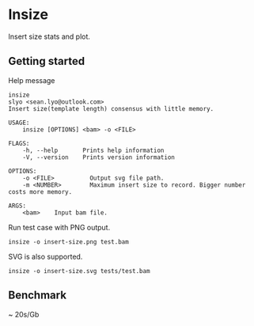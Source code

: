 # Insize

Insert size stats and plot.

## Getting started

Help message

```shell
insize
slyo <sean.lyo@outlook.com>
Insert size(template length) consensus with little memory.

USAGE:
    insize [OPTIONS] <bam> -o <FILE>

FLAGS:
    -h, --help       Prints help information
    -V, --version    Prints version information

OPTIONS:
    -o <FILE>          Output svg file path.
    -m <NUMBER>        Maximum insert size to record. Bigger number costs more memory.

ARGS:
    <bam>    Input bam file.
```

Run test case with PNG output.

```
insize -o insert-size.png test.bam
```

SVG is also supported.

```shell
insize -o insert-size.svg tests/test.bam
```

## Benchmark

~ 20s/Gb
